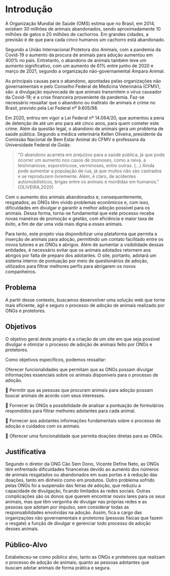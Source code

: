# Introdução

A Organização Mundial de Saúde (OMS) estima que no Brasil, em 2014, existiam 30 milhões de animais abandonados, sendo aproximadamente 10 milhões de gatos e 20 milhões de cachorros. Em grandes cidades, a previsão é de que para cada cinco humanos um cachorro está abandonado. 

Segundo a União Internacional Protetora dos Animais, com a pandemia da Covid-19 o aumento da procura de animais para adoção aumentou em 400% no país. Entretanto, o abandono de animais também teve um aumento significativo, com um aumento de 61% entre junho de 2020 e março de 2021, segundo a organização não-governamental Ampara Animal.

As principais causas para o abandono, apontadas pelas organizações não governamentais e pelo Conselho Federal de Medicina Veterinária (CFMV), são: a divulgação equivocada de que animais transmitem o vírus causador da Covid-19; e a crise financeira proveniente da pandemia. Faz-se necessário ressaltar que o abandono ou maltrato de animais é crime no Brasil, previsto pela Lei Federal nº 9.605/98.

Em 2020, entrou em vigor a Lei Federal nº 14.064/20, que aumentou a pena de detenção de até um ano para até cinco anos, para quem cometer este crime. Além da questão legal, o abandono de animais gera um problema de saúde pública. Segundo a médica veterinária Kellen Oliveira, presidente da Comissão Nacional de Bem Estar Animal do CFMV e professora da Universidade Federal de Goiás: 
 
>"O abandono acarreta em prejuízos para a saúde pública, já que pode ocorrer um aumento nos casos de zoonoses, como a raiva, a leishmaniose, esporotricose, verminoses, entre outras. (...) Ainda pode aumentar a população de rua, já que muitos não são castrados e se reproduzem livremente. Além, é claro, de acidentes automobilísticos, brigas entre os animais e mordidas em humanos." (OLIVEIRA,2020)

Com o aumento dos animais abandonados e, consequentemente, resgatados, as ONGs têm vivido problemas econômicos e, com isso, dificuldades em divulgar e garantir a melhor adoção possível para os animais. Dessa forma, torna-se fundamental que este processo receba novas maneiras de promoção e gestão, com eficiência e maior taxa de êxito, a fim de dar uma vida mais digna a esses animais.

Para tanto, este projeto visa disponibilizar uma plataforma que permita a inserção de animais para adoção, permitindo um contato facilitado entre os novos tutores e as ONGs e abrigos. Além de aumentar a visibilidade dessas entidades, é necessário evitar que os animais adotados retornem aos abrigos por falta de preparo dos adotantes. O site, portanto, adotará um sistema interno de pontuação por meio de questionários de adoção, utilizados para filtrar melhores perfis para abrigarem os novos companheiros.


## Problema

A partir desse contexto, buscamos desenvolver uma solução web que torne mais eficiente, ágil e seguro o processo de adoção de animais realizado por ONGs e protetores.

## Objetivos

O objetivo geral deste projeto é a criação de um site em que seja possível divulgar e otimizar o processo de adoção de animais feito por ONGs e protetores.

Como objetivos específicos, podemos ressaltar:

Oferecer funcionalidades que permitam que as ONGs possam divulgar informações essenciais sobre os animais disponíveis para o processo de adoção.

 :paw_prints: Permitir que as pessoas que procuram animais para adoção possam buscar animais de acordo com seus interesses.
 
 :paw_prints: Fornecer às ONGs a possibilidade de analisar a pontuação de formulários respondidos para filtrar melhores adotantes para cada animal.
 
 :paw_prints: Fornecer aos adotantes informações fundamentais sobre o processo de adoção e cuidados com os animais.
 
 :paw_prints: Oferecer uma funcionalidade que permita doações diretas para as ONGs.

## Justificativa

Segundo o diretor da ONG Cão Sem Dono, Vicente Define Neto, as ONGs têm enfrentado dificuldades financeiras devido ao aumento dos números de animais resgatados ou abandonados em suas portas e à redução das doações, tanto em dinheiro como em produtos. Outro problema sofrido pelas ONGs foi a suspensão das feiras de adoção, que reduziu a capacidade de divulgação, ficando limitados às redes sociais. Outras complicações são os donos que querem encontrar novos lares para os seus animais, mas que têm vergonha de divulgar nas próprias redes e as pessoas que adotam por impulso, sem considerar todas as responsabilidades envolvidas na adoção. Assim, fica a cargo das organizações não governamentais e protetores (pessoas físicas que fazem o resgate) a função de divulgar e gerenciar todo processo de adoção desses animais.

## Público-Alvo

Estabeleceu-se como público alvo, tanto as ONGs e protetores que realizam o processo de adoção de animais; quanto as pessoas adotantes que buscam adotar animais de forma prática e segura.
